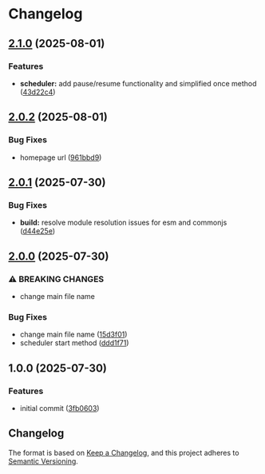 # Changelog

## [2.1.0](https://github.com/kyo-services/schedulewise/compare/v2.0.2...v2.1.0) (2025-08-01)


### Features

* **scheduler:** add pause/resume functionality and simplified once method ([43d22c4](https://github.com/kyo-services/schedulewise/commit/43d22c4a6980d3064eba8136027012ff6f54a52e))

## [2.0.2](https://github.com/kyo-services/schedulewise/compare/v2.0.1...v2.0.2) (2025-08-01)


### Bug Fixes

* homepage url ([961bbd9](https://github.com/kyo-services/schedulewise/commit/961bbd9c21f559a89ece306fb1ac5d8b5aaaa490))

## [2.0.1](https://github.com/kyo-services/schedulewise/compare/v2.0.0...v2.0.1) (2025-07-30)


### Bug Fixes

* **build:** resolve module resolution issues for esm and commonjs ([d44e25e](https://github.com/kyo-services/schedulewise/commit/d44e25eb0045e8f638a6a664da4a0203f44529e8))

## [2.0.0](https://github.com/kyo-services/schedulewise/compare/v1.0.0...v2.0.0) (2025-07-30)


### ⚠ BREAKING CHANGES

* change main file name

### Bug Fixes

* change main file name ([15d3f01](https://github.com/kyo-services/schedulewise/commit/15d3f01265e03f8fdaefa95bc97800062356247c))
* scheduler start method ([ddd1f71](https://github.com/kyo-services/schedulewise/commit/ddd1f716e1d28285b30b907d2b0dfdd0d4d7c129))

## 1.0.0 (2025-07-30)


### Features

* initial commit ([3fb0603](https://github.com/kyo-services/schedulewise/commit/3fb0603f041fa4b19253377a51c7c58aa15faa51))

## Changelog

The format is based on [Keep a Changelog](https://keepachangelog.com/en/1.0.0/),
and this project adheres to [Semantic Versioning](https://semver.org/spec/v2.0.0.html).
